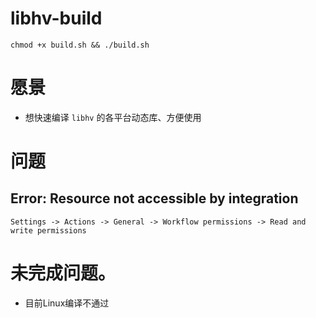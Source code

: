 # libhv-build
```
chmod +x build.sh && ./build.sh
```
# 愿景
* 想快速编译 `libhv` 的各平台动态库、方便使用


# 问题

## Error: Resource not accessible by integration
```
Settings -> Actions -> General -> Workflow permissions -> Read and write permissions

```

# 未完成问题。
* 目前Linux编译不通过
